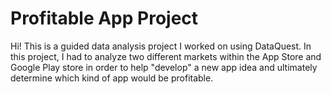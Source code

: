 # Profitable App Project
Hi! This is a guided data analysis project I worked on using DataQuest. In this project, I had to analyze two different markets within the App Store and Google Play store in order to help "develop" a new app idea and ultimately determine which kind of app would be profitable.
